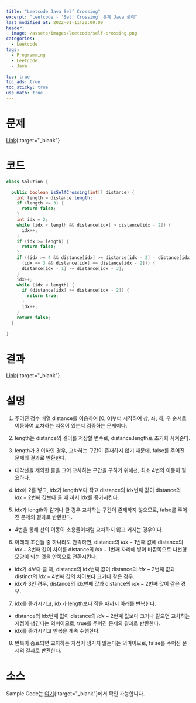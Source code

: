 ```yaml
---
title: "Leetcode Java Self Crossing"
excerpt: "Leetcode - 'Self Crossing' 문제 Java 풀이"
last_modified_at: 2022-01-11T20:00:00
header:
  image: /assets/images/leetcode/self-crossing.png
categories:
  - Leetcode
tags:
  - Programming
  - Leetcode
  - Java

toc: true
toc_ads: true
toc_sticky: true
use_math: true
---
```

# 문제
[Link](https://leetcode.com/problems/self-crossing/){:target="_blank"}

# 코드
```java
class Solution {

  public boolean isSelfCrossing(int[] distance) {
    int length = distance.length;
    if (length <= 3) {
      return false;
    }
    int idx = 2;
    while (idx < length && distance[idx] > distance[idx - 2]) {
      idx++;
    }
    if (idx >= length) {
      return false;
    }
    if ((idx >= 4 && distance[idx] >= distance[idx - 2] - distance[idx - 4]) ||
      (idx == 3 && distance[idx] == distance[idx - 2])) {
      distance[idx - 1] -= distance[idx - 3];
    }
    idx++;
    while (idx < length) {
      if (distance[idx] >= distance[idx - 2]) {
        return true;
      }
      idx++;
    }
    return false;
  }

}
```

# 결과
[Link](https://leetcode.com/submissions/detail/617572069/){:target="_blank"}

# 설명
1. 주어진 정수 배열 distance를 이용하여 [0, 0]부터 시작하여 상, 좌, 하, 우 순서로 이동하여 교차하는 지점이 있는지 검증하는 문제이다.

2. length는 distance의 길이를 저장할 변수로, distance.length로 초기화 시켜준다.

3. length가 3 이하인 경우, 교차하는 구간이 존재하지 않기 때문에, false를 주어진 문제의 결과로 반환한다.
- 대각선을 제외한 줄을 그어 교차하는 구간을 구하기 위해선, 최소 4번의 이동이 필요하다.

4. idx에 2를 넣고, idx가 length보다 작고 distance의 idx번째 값이 distance의 $idx - 2$번째 값보다 클 때 까지 idx를 증가시킨다.

5. idx가 length와 같거나 클 경우 교차하는 구간이 존재하지 않으므로, false를 주어진 문제의 결과로 반환한다.
- 4번을 통해 선의 이동이 소용돌이처럼 교차하지 않고 커지는 경우이다.

6. 아래의 조건들 중 하나라도 만족하면, distance의 $idx - 1$번째 값에 distance의 $idx - 3$번째 값이 차이를 distance의 $idx - 1$번째 자리에 넣어 바깥쪽으로 나선형 모양이 되는 것을 안쪽으로 전환시킨다.
- idx가 4보다 클 때, distance의 idx번째 값이 distance의 $idx - 2$번째 값과 distinct의 $idx - 4$번째 값의 차이보다 크거나 같은 경우.
- idx가 3인 경우, distance의 idx번째 값과 distance의 $idx - 2$번째 값이 같은 경우.

7. idx를 증가시키고, idx가 length보다 작을 때까지 아래를 반복한다.
- distance의 idx번째 값이 distance의 $idx - 2$번쨰 값보다 크거나 같으면 교차하는 지점이 생긴다는 의미이므로, true를 주어진 문제의 결과로 반환한다.
- idx를 증가시키고 반복을 계속 수행한다.

8. 반복이 종료되면 교차하는 지점이 생기지 않는다는 의미이므로, false를 주어진 문제의 결과로 반환한다.

# 소스
Sample Code는 [여기](https://github.com/GracefulSoul/leetcode/blob/master/src/main/java/gracefulsoul/problems/SelfCrossing.java){:target="_blank"}에서 확인 가능합니다.